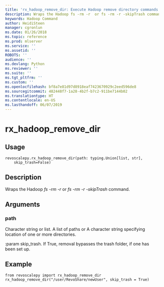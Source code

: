 ```yaml
---
title: 'rx_hadoop_remove_dir: Execute Hadoop remove directory commands (revoscalepy)'
description: Wraps the Hadoop fs -rm -r  or fs -rm -r -skipTrash command.
keywords: Hadoop Command
author: HeidiSteen
manager: cgronlun
ms.date: 01/26/2018
ms.topic: reference
ms.prod: mlserver
ms.service: ''
ms.assetid: ''
ROBOTS: ''
audience: ''
ms.devlang: Python
ms.reviewer: ''
ms.suite: ''
ms.tgt_pltfrm: ''
ms.custom: ''
ms.openlocfilehash: bf8a7e81d97d8918eaf7423670929c2eed596de8
ms.sourcegitcommit: 482448f7-1a28-4b2f-b7c2-911be7144b02
ms.translationtype: HT
ms.contentlocale: en-US
ms.lasthandoff: 06/07/2019
---
```

# <a name="rxhadoopremovedir"></a>rx_hadoop_remove_dir


 


## <a name="usage"></a>Usage



```
revoscalepy.rx_hadoop_remove_dir(path: typing.Union[list, str],
    skip_trash=False)
```





## <a name="description"></a>Description

Wraps the Hadoop *fs -rm -r*  or *fs -rm -r -skipTrash* command.


## <a name="arguments"></a>Arguments


### <a name="path"></a>path

Character string or list. A list of paths or A character string specifying location of one or more directories.

:param skip_trash. If True, removal bypasses the trash folder, if one has been set up.


## <a name="example"></a>Example



```
from revoscalepy import rx_hadoop_remove_dir
rx_hadoop_remove_dir("/user/RevoShare/newUser", skip_trash = True)
```

